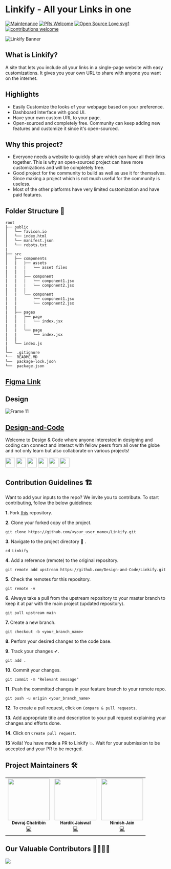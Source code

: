 # Linkify - All your Links in one

[![Maintenance](https://img.shields.io/badge/Maintained%3F-yes-green.svg)](https://github.com/Design-and-Code/Linkify/graphs/commit-activity)
[![PRs Welcome](https://img.shields.io/badge/PRs-welcome-brightgreen.svg?style=flat-square)](http://makeapullrequest.com)
[![Open Source Love svg1](https://badges.frapsoft.com/os/v1/open-source.svg?v=103)](https://github.com/ellerbrock/open-source-badges/)
[![contributions welcome](https://img.shields.io/badge/contributions-welcome-brightgreen.svg?style=flat)](https://github.com/Design-and-Code/Linkify/issues)

![Linkify Banner](https://user-images.githubusercontent.com/63140632/135325523-c52ddaa5-f424-488d-9139-26628ed7dc16.png)

## What is Linkify?

A site that lets you include all your links in a single-page website with easy customizations. It gives you your own URL to share with anyone you want on the internet.

## Highlights

- Easily Customize the looks of your webpage based on your preference.
- Dashboard Interface with good UI.
- Have your own custom URL to your page.
- Open-sourced and completely free. Community can keep adding new features and customize it since it's open-sourced.

## Why this project?

- Everyone needs a website to quickly share which can have all their links together. This is why an open-sourced project can have more customizations and will be completely free.
- Good project for the community to build as well as use it for themselves. Since making a project which is not much useful for the community is useless.
- Most of the other platforms have very limited customization and have paid features.

## Folder Structure 📁

```
root
├── public
│   └── favicon.io
│   └── index.html
│   └── manifest.json
│   └── robots.txt
|
├── src
│   ├── components
│   |   ├── assets
|   |   |   └── asset files
|   |   |
│   |   ├── component
|   |   |   └── component1.jsx
|   |   |   └── component2.jsx
|   |   |
│   |   └── component
|   |       └── component1.jsx
|   |       └── component2.jsx
|   |
|   ├── pages
│   |   ├── page
|   |   |   └── index.jsx
|   |   |
│   |   └── page
|   |       └── index.jsx
│   |
|   └── index.js
|
└──  .gitignore
└──  README.MD
└──  package-lock.json
└──  package.json
```

## [Figma Link](https://www.figma.com/file/H98Z5ufdXcK0zOJwjqnXrW/Linkify?node-id=59%3A0)

## Design
![Frame 11](https://user-images.githubusercontent.com/65373279/123664843-5aac6780-d855-11eb-8314-604321952d5e.png)

## [Design-and-Code](https://discord.gg/druweDMn3s)

Welcome to Design & Code where anyone interested in designing and coding can connect and interact with fellow peers from all over the globe and not only learn but also collaborate on various projects!

<p align="left">
<a href="mailto:designandcode.community@gmail.com" style="text-decoration:none">
  <img height="30" src = "https://img.shields.io/badge/gmail-c14438?&style=for-the-badge&logo=gmail&logoColor=white">
</a>
  <a href="https://discord.gg/druweDMn3s" style="text-decoration:none">
  <img height="30" src="https://img.shields.io/badge/discord-darkblue.svg?&style=for-the-badge&logo=discord&logoColor=white" />
</a>
<a href="http://designandcode.us/" style="text-decoration:none">
  <img height="30" src = "https://img.shields.io/badge/website-c14438?&style=for-the-badge&logo=internet&logoColor=white">
</a>
<a href="https://www.linkedin.com/company/designandcode" style="text-decoration:none">
  <img height="30" src="https://img.shields.io/badge/linkedin-blue.svg?&style=for-the-badge&logo=linkedin&logoColor=white" />
</a>
<a href="https://github.com/Design-and-Code" style="text-decoration:none">
  <img height="30" src="https://img.shields.io/badge/Github-grey.svg?&style=for-the-badge&logo=Github&logoColor=white" />
</a>
<a href="https://www.instagram.com/designandcode.community" style="text-decoration:none">
  <img height="30" src = "https://img.shields.io/badge/Instagram-%23E4405F.svg?&style=for-the-badge&logo=Instagram&logoColor=white">
</a>
<br />

## Contribution Guidelines 🏗

Want to add your inputs to the repo? We invite you to contribute. 
To start contributing, follow the below guidelines: 

**1.**  Fork [this](https://github.com/Design-and-Code/Linkify) repository.

**2.**  Clone your forked copy of the project.

```
git clone https://github.com/<your_user_name>/Linkify.git
```

**3.** Navigate to the project directory :file_folder: .

```
cd Linkify
```

**4.** Add a reference (remote) to the original repository.

```
git remote add upstream https://github.com/Design-and-Code/Linkify.git
```

**5.** Check the remotes for this repository.

```
git remote -v
```

**6.** Always take a pull from the upstream repository to your master branch to keep it at par with the main project (updated repository).

```
git pull upstream main
```

**7.** Create a new branch.

```
git checkout -b <your_branch_name>
```

**8.** Perfom your desired changes to the code base.

**9.** Track your changes ✔. 

```
git add . 
```

**10.** Commit your changes.

```
git commit -m "Relevant message"
```

**11.** Push the committed changes in your feature branch to your remote repo.

```
git push -u origin <your_branch_name>
```

**12.** To create a pull request, click on `Compare & pull requests`.

**13.** Add appropriate title and description to your pull request explaining your changes and efforts done.

**14.** Click on `Create pull request`.


**15** Voilà! You have made a PR to Linkify 💥. Wait for your submission to be accepted and your PR to be merged.



## Project Maintainers 🛠

<table>
  <tbody><tr>
    <td align="center"><a href="https://github.com/DevrajDC"><img alt="" src="https://avatars.githubusercontent.com/u/65373279" width="130px;"><br><sub><b> Devraj Chatribin </b></sub></a><br><a href="https://github.com/Design-and-Code/Projects-showcase" title="Code">💻 </a></td> </a></td>
  <td align="center"><a href="https://github.com/Pseudo-Pythonic"><img alt="" src="https://avatars.githubusercontent.com/u/73730318" width="130px;"><br><sub><b> Hardik Jaiswal </b></sub></a><br><a href="https://github.com/Design-and-Code/Projects-showcase" title="Code">💻 </a></td> </a></td>
  <td align="center"><a href="https://github.com/nimishjn"><img alt="" src="https://avatars.githubusercontent.com/u/63140632" width="130px;"><br><sub><b> Nimish Jain </b></sub></a><br><a href="https://github.com/Design-and-Code/Projects-showcase" title="Code">💻 </a></td> </a></td>
    
  </tr>
</tbody></table>

## Our Valuable Contributors 👩‍💻👨‍💻
<a href="https://github.com/Design-and-Code/Linkify/graphs/contributors">
  <img src="https://contributors-img.web.app/image?repo=Design-and-Code/Linkify" />
</a>
